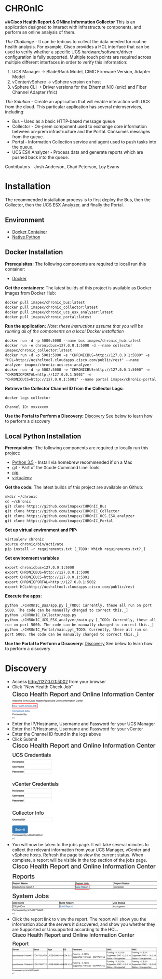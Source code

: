 # CHROnIC
##**Cisco Health Report & ONline Information Collector**
This is an application designed to interact with infrastructure components, and perform an online analysis of them.

*The Challenge* - It can be tedious to collect the data needed for routine health analysis. For example, Cisco provides a HCL interface that can be used to verify whether a specific UCS hardware/software/driver configuration is fully supported. Multiple touch points are required across multiple different interfaces in order to verify this information:
1. UCS Manager -> Blade/Rack Model, CIMC Firmware Version, Adapter Model
2. vCenter/vSphere -> vSphere version on host
3. vSphere CLI -> Driver versions for the Ethernet NIC (enic) and Fiber Channel Adapter (fnic)

*The Solution* - Create an application that will enable interaction with UCS from the cloud. This particular application has several microservices, including:

* Bus - Used as a basic HTTP-based message queue
* Collector - On-prem component used to exchange core information between on-prem infrastructure and the Portal. Consumes messages from the queue.
* Portal - Information Collection service and agent used to push tasks into the queue.
* UCS ESX Analyzer - Process data and generate reports which are pushed back into the queue.

Contributors - Josh Anderson, Chad Peterson, Loy Evans

# Installation
The recommended installation process is to first deploy the Bus, then the Collector, then the UCS ESX Analyzer, and finally the Portal.

## Environment

* [Docker Container](#opt1)
* [Native Python](#opt2)

## Docker Installation<a name="opt1"></a>

**Prerequisites:**
The following components are required to locall run this container:
* [Docker](https://docs.docker.com/engine/installation/mac/)

**Get the containers:**
The latest builds of this project is available as Docker images from Docker Hub:
```
docker pull imapex/chronic_bus:latest
docker pull imapex/chronic_collector:latest
docker pull imapex/chronic_ucs_esx_analyzer:latest
docker pull imapex/chronic_portal:latest
```

**Run the application:**
*Note: these instructions assume that you will be running all of the components on a local Docker installation*
```
docker run -d -p 5000:5000 --name bus imapex/chronic_hub:latest
docker run -e chronicbus=127.0.0.1:5000 -d --name collector imapex/chronic_collector:latest
docker run -d -p 5001:5000 -e "CHRONICBUS=http://127.0.0.1:5000" -e "HCL=http://ucshcltool.cloudapps.cisco.com/public/rest" --name analyzer imapex/chronic-ucs-esx-analyzer
docker run -d -p 5002:5000 -e "CHRONICBUS=http://127.0.0.1:5000" -e "CHRONICPORTAL=http://127.0.0.1:5002" -e "CHRONICUCS=http://127.0.0.1:5001" --name portal imapex/chronic-portal
```

**Retrieve the Collector Channel ID from the Collector Logs:**
```
docker logs collector
```
```
Channel ID: xxxxxxxx
```

**Use the Portal to Perform a Discovery:**
[Discovery](#discovery) See below to learn how to perform a discovery

## Local Python Installation<a name="opt2"></a>

**Prerequisites:**
The following components are required to locally run this project:
* [Python 3.5](http://docs.python-guide.org/en/latest/starting/install/osx/) - Install via homebrew recommended if on a Mac
* git - Part of the Xcode Command Line Tools
* [pip](https://pip.pypa.io/en/stable/installing/)
* [virtualenv](http://docs.python-guide.org/en/latest/dev/virtualenvs/)

**Get the code:**
The latest builds of this project are available on Github:
```
mkdir ~/chronic
cd ~/chronic
git clone https://github.com/imapex/CHROnIC_Bus
git clone https://github.com/imapex/CHROnIC_Collector
git clone https://github.com/imapex/CHROnIC_UCS_ESX_analyzer
git clone https://github.com/imapex/CHROnIC_Portal
```

**Set up virtual environment and PIP:**
```
virtualenv chronic
source chronic/bin/activate
pip install -r requirements.txt [_TODO: Which requirements.txt?_]
```

**Set environment variables**
```
export chronicbus=127.0.0.1:5000
export CHRONICBUS=http://127.0.0.1:5000
export CHRONICUCS=http://127.0.0.1:5001
export CHRONICPORTAL=http://127.0.0.1:5002
export HCL=http://ucshcltool.cloudapps.cisco.com/public/rest
```

**Execute the apps:**
```
python ./CHROnIC_Bus/app.py [_TODO: Currently, these all run on port 5000. The code can be manually changed to correct this._]
python ./CHROnIC_Collector/app.py
python ./CHROnIC_UCS_ESX_analyzer/main.py [_TODO: Currently, these all run on port 5000. The code can be manually changed to correct this._]
python ./CHROnIC_Portal/main.py[_TODO: Currently, these all run on port 5000. The code can be manually changed to correct this._]
```

**Use the Portal to Perform a Discovery:**
[Discovery](#discovery) See below to learn how to perform a discovery

# Discovery<a name="discovery"></a>
* Access http://127.0.0.1:5002 from your browser
* Click "New Health Check Job"
![](images/portal1.png)
* Enter the IP/Hostname, Username and Password for your UCS Manager
* Enter the IP/Hostname, Username and Password for your vCenter
* Enter the Channel ID found in the logs above
* Click Submit
![](images/portal2.png)
* You will now be taken to the jobs page. It will take several minutes to collect the relevant information from your UCS Manager, vCenter and vSphere hosts. Refresh the page to view the current status. When complete, a report will be visible in the top section of the jobs page.
![](images/portal3.png)
* Click the report link to view the report. The report will show you the information about the servers it discovered, and show you whether they are Supported or Unsupported according to the HCL.
![](images/portal4.png)
